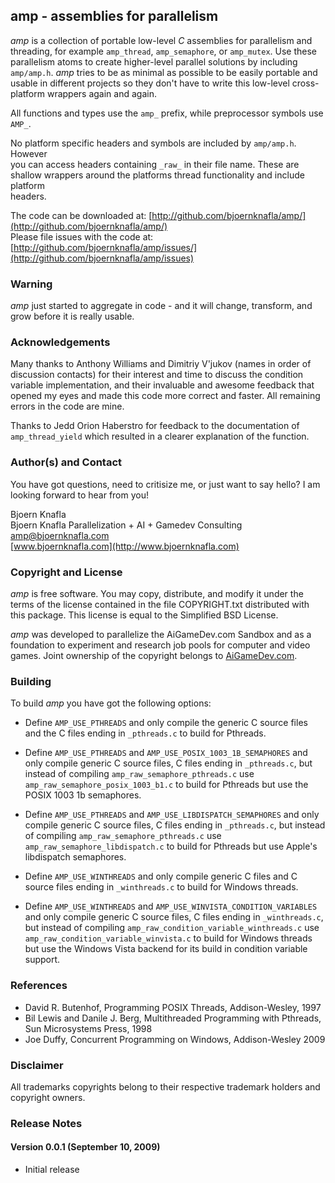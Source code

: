 amp - assemblies for parallelism
--------------------------------

*amp* is a collection of portable low-level *C* assemblies for parallelism and   
threading, for example `amp_thread`, `amp_semaphore`, or `amp_mutex`. Use these  
parallelism atoms to create higher-level parallel solutions by including  
`amp/amp.h`. *amp* tries to be as minimal as possible to be easily portable 
and usable in different projects so they don't have to write this low-level
cross-platform wrappers again and again.

All functions and types use the `amp_` prefix, while preprocessor symbols use  
`AMP_`.  

No platform specific headers and symbols are included by `amp/amp.h`. However  
you can access headers containing `_raw_` in their file name. These are  
shallow wrappers around the platforms thread functionality and include platform  
headers.  


The code can be downloaded at: [http://github.com/bjoernknafla/amp/](http://github.com/bjoernknafla/amp/)  
Please file issues with the code at: [http://github.com/bjoernknafla/amp/issues/](http://github.com/bjoernknafla/amp/issues)  


### Warning ###

*amp* just started to aggregate in code - and it will change, transform, and
grow before it is really usable.


### Acknowledgements ###

Many thanks to Anthony Williams and Dimitriy V'jukov (names in order of 
discussion contacts) for their interest and time to discuss the
condition variable implementation, and their invaluable and awesome feedback
that opened my eyes and made this code more correct and faster. All remaining
errors in the code are mine.


Thanks to Jedd Orion Haberstro for feedback to the documentation of
`amp_thread_yield` which resulted in a clearer explanation of the function.


### Author(s) and Contact ###

You have got questions, need to critisize me, or just want to say hello? I am 
looking forward to hear from you!

Bjoern Knafla  
Bjoern Knafla Parallelization + AI + Gamedev Consulting  
[amp@bjoernknafla.com](mailto:amp@bjoernknafla.com)  
[www.bjoernknafla.com](http://www.bjoernknafla.com)  


### Copyright and License ###

*amp* is free software. You may copy, distribute, and modify it under the terms
of the license contained in the file COPYRIGHT.txt distributed with this
package. This license is equal to the Simplified BSD License.

*amp* was developed to parallelize the AiGameDev.com Sandbox and as a 
foundation to experiment and research job pools for computer and video games.
Joint ownership of the copyright belongs to [AiGameDev.com](http://AiGameDev.com).


### Building ###

To build *amp* you have got the following options:

 *  Define `AMP_USE_PTHREADS` and only compile the generic C source files
    and the C files ending in `_pthreads.c` to build for Pthreads.
    
 *  Define `AMP_USE_PTHREADS` and `AMP_USE_POSIX_1003_1B_SEMAPHORES` and only
    compile generic C source files, C files ending in `_pthreads.c`, but instead
    of compiling `amp_raw_semaphore_pthreads.c` use 
    `amp_raw_semaphore_posix_1003_b1.c` to build for Pthreads but use the
    POSIX 1003 1b semaphores.
    
 *  Define `AMP_USE_PTHREADS` and `AMP_USE_LIBDISPATCH_SEMAPHORES` and only
    compile generic C source files, C files ending in `_pthreads.c`, but instead
    of compiling `amp_raw_semaphore_pthreads.c` use 
    `amp_raw_semaphore_libdispatch.c` to build for Pthreads but use Apple's
    libdispatch semaphores.    
    
 *  Define `AMP_USE_WINTHREADS` and only compile generic C files and C source
    files ending in `_winthreads.c` to build for Windows threads.
 
 *  Define `AMP_USE_WINTHREADS` and `AMP_USE_WINVISTA_CONDITION_VARIABLES` and only
    compile generic C source files, C files ending in `_winthreads.c`, but instead
    of compiling `amp_raw_condition_variable_winthreads.c` use 
    `amp_raw_condition_variable_winvista.c` to build for Windows threads but use the
    Windows Vista backend for its build in condition variable support.

### References ###

 *  David R. Butenhof, Programming POSIX Threads, Addison-Wesley, 1997
 *  Bil Lewis and Danile J. Berg, Multithreaded Programming with Pthreads, 
    Sun Microsystems Press, 1998
 *  Joe Duffy, Concurrent Programming on Windows, Addison-Wesley 2009


### Disclaimer ###

All trademarks copyrights belong to their respective trademark holders and
copyright owners.


### Release Notes ###

#### Version 0.0.1 (September 10, 2009) ####

 *  Initial release





